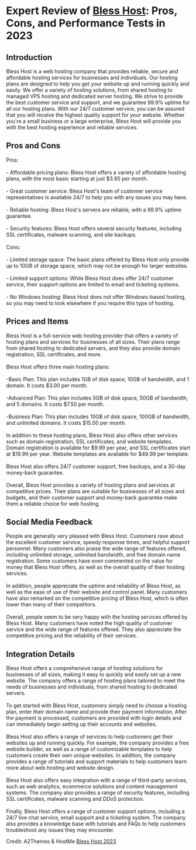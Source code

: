 <h1>Expert Review of <a href="https://a2themes.com/bless-host-reviews">Bless Host</a>: Pros, Cons, and Performance Tests in 2023</h1>
<h2>Introduction</h2>
Bless Host is a web hosting company that provides reliable, secure and affordable hosting services for businesses and individuals. Our hosting plans are designed to help you get your website up and running quickly and easily. We offer a variety of hosting solutions, from shared hosting to managed VPS hosting and dedicated server hosting. We strive to provide the best customer service and support, and we guarantee 99.9% uptime for all our hosting plans. With our 24/7 customer service, you can be assured that you will receive the highest quality support for your website. Whether you're a small business or a large enterprise, Bless Host will provide you with the best hosting experience and reliable services.
<h2>Pros and Cons</h2>
Pros:<br><br>- Affordable pricing plans: Bless Host offers a variety of affordable hosting plans, with the most basic starting at just $3.95 per month.<br><br>- Great customer service: Bless Host's team of customer service representatives is available 24/7 to help you with any issues you may have. <br><br>- Reliable hosting: Bless Host's servers are reliable, with a 99.9% uptime guarantee. <br><br>- Security features: Bless Host offers several security features, including SSL certificates, malware scanning, and site backups.<br><br>Cons:<br><br>- Limited storage space: The basic plans offered by Bless Host only provide up to 10GB of storage space, which may not be enough for larger websites.<br><br>- Limited support options: While Bless Host does offer 24/7 customer service, their support options are limited to email and ticketing systems. <br><br>- No Windows hosting: Bless Host does not offer Windows-based hosting, so you may need to look elsewhere if you require this type of hosting.
<h2>Prices and Items</h2>
Bless Host is a full-service web hosting provider that offers a variety of hosting plans and services for businesses of all sizes. Their plans range from shared hosting to dedicated servers, and they also provide domain registration, SSL certificates, and more. <br><br>Bless Host offers three main hosting plans:<br><br>-Basic Plan: This plan includes 1GB of disk space, 10GB of bandwidth, and 1 domain. It costs $3.00 per month.<br><br>-Advanced Plan: This plan includes 5GB of disk space, 50GB of bandwidth, and 5 domains. It costs $7.50 per month. <br><br>-Business Plan: This plan includes 10GB of disk space, 100GB of bandwidth, and unlimited domains. It costs $15.00 per month.<br><br>In addition to these hosting plans, Bless Host also offers other services such as domain registration, SSL certificates, and website templates. Domain registration is available for $9.99 per year, and SSL certificates start at $19.99 per year. Website templates are available for $49.99 per template. <br><br>Bless Host also offers 24/7 customer support, free backups, and a 30-day money-back guarantee. <br><br>Overall, Bless Host provides a variety of hosting plans and services at competitive prices. Their plans are suitable for businesses of all sizes and budgets, and their customer support and money-back guarantee make them a reliable choice for web hosting.
<h2>Social Media Feedback</h2>
People are generally very pleased with Bless Host. Customers rave about the excellent customer service, speedy response times, and helpful support personnel. Many customers also praise the wide range of features offered, including unlimited storage, unlimited bandwidth, and free domain name registration. Some customers have even commented on the value for money that Bless Host offers, as well as the overall quality of their hosting services. <br><br>In addition, people appreciate the uptime and reliability of Bless Host, as well as the ease of use of their website and control panel. Many customers have also remarked on the competitive pricing of Bless Host, which is often lower than many of their competitors. <br><br>Overall, people seem to be very happy with the hosting services offered by Bless Host. Many customers have noted the high quality of customer service and the wide range of features offered. They also appreciate the competitive pricing and the reliability of their services.
<h2>Integration Details</h2>
Bless Host offers a comprehensive range of hosting solutions for businesses of all sizes, making it easy to quickly and easily set up a new website. The company offers a range of hosting plans tailored to meet the needs of businesses and individuals, from shared hosting to dedicated servers.<br><br>To get started with Bless Host, customers simply need to choose a hosting plan, enter their domain name and provide their payment information. After the payment is processed, customers are provided with login details and can immediately begin setting up their accounts and websites.<br><br>Bless Host also offers a range of services to help customers get their websites up and running quickly. For example, the company provides a free website builder, as well as a range of customizable templates to help customers create their own unique websites. In addition, the company provides a range of tutorials and support materials to help customers learn more about web hosting and website design.<br><br>Bless Host also offers easy integration with a range of third-party services, such as web analytics, ecommerce solutions and content management systems. The company also provides a range of security features, including SSL certificates, malware scanning and DDoS protection.<br><br>Finally, Bless Host offers a range of customer support options, including a 24/7 live chat service, email support and a ticketing system. The company also provides a knowledge base with tutorials and FAQs to help customers troubleshoot any issues they may encounter.
<p>Credit: A2Themes & HostMe <a href="https://a2themes.com/bless-host-reviews">Bless Host 2023</a></p>